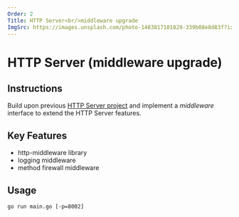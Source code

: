 ```yaml
---
Order: 2
Title: HTTP Server<br/>middleware upgrade
ImgSrc: https://images.unsplash.com/photo-1483817101829-339b08e8d83f?ixid=M3w2NjYzMTJ8MHwxfHJhbmRvbXx8fHx8fHx8fDE3MjkzNTYzMjZ8&ixlib=rb-4.0.3
---
```


# HTTP Server (middleware upgrade)

## Instructions

Build upon previous [HTTP Server project](./http-server.html) 
and implement a *middleware* interface to extend the HTTP Server features.

## Key Features

- http-middleware library
- logging middleware
- method firewall middleware

## Usage

```shell
go run main.go [-p=8002]
```
